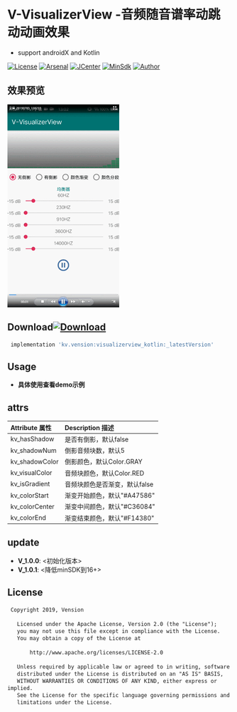 # V-VisualizerView -音频随音谱率动跳动动画效果
* support androidX and Kotlin

[![License](https://img.shields.io/badge/License%20-Apache%202-337ab7.svg)](https://www.apache.org/licenses/LICENSE-2.0)
[![Arsenal](https://img.shields.io/badge/Arsenal%20-%20VisualizerView-4cae4c.svg)](https://android-arsenal.com/details/1/6001)
[![JCenter](https://api.bintray.com/packages/vension/vensionCenter/V-VisualizerView/images/download.svg)](https://bintray.com/vension/vensionCenter/V-VisualizerView/_latestVersion)
[![MinSdk](https://img.shields.io/badge/%20MinSdk%20-%2016%2B%20-f0ad4e.svg)](https://android-arsenal.com/api?level=16)
[![Author](https://img.shields.io/badge/Author-Vension-orange.svg?style=flat-square)](https://img.shields.io/badge/Author-Vension-orange.svg?style=flat-square)

## 效果预览
<p>
    <img src="preview/GIF.gif" style="width: 50%;"/>
</p>

## Download[![Download](https://api.bintray.com/packages/vension/vensionCenter/V-VisualizerView/images/download.svg)](https://bintray.com/vension/vensionCenter/V-VisualizerView/_latestVersion)
``` gradle
 implementation 'kv.vension:visualizerview_kotlin:_latestVersion'
```

## Usage

* **具体使用查看demo示例**

## attrs

| Attribute 属性           | Description 描述 |
|:---				       |:---|
| kv_hasShadow             | 是否有倒影，默认false      |
| kv_shadowNum             | 倒影音频块数，默认5         |
| kv_shadowColor           | 倒影颜色，默认Color.GRAY    |
| kv_visualColor           | 音频块颜色，默认Color.RED   |
| kv_isGradient            | 音频块颜色是否渐变，默认false|
| kv_colorStart            | 渐变开始颜色，默认"#A47586" |
| kv_colorCenter           | 渐变中间颜色，默认"#C36084" |
| kv_colorEnd              | 渐变结束颜色，默认"#F14380" |

## update
* **V_1.0.0**: <初始化版本>
* **V_1.0.1**: <降低minSDK到16+>

## License
```
 Copyright 2019, Vension

   Licensed under the Apache License, Version 2.0 (the "License");
   you may not use this file except in compliance with the License.
   You may obtain a copy of the License at

       http://www.apache.org/licenses/LICENSE-2.0

   Unless required by applicable law or agreed to in writing, software
   distributed under the License is distributed on an "AS IS" BASIS,
   WITHOUT WARRANTIES OR CONDITIONS OF ANY KIND, either express or implied.
   See the License for the specific language governing permissions and
   limitations under the License.
```
